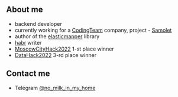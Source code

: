 ## About me

- backend developer
- currently working for a [CodingTeam](https://codingteam.ru/) company, project - [Samolet](https://samolet.ru/)
- author of the [elasticmapper](https://github.com/nomilkinmyhome/elasticmapper) library
- [habr](https://habr.com/ru/users/akernelpanicv/posts/) writer
- [MoscowCityHack2022](https://moscityhack2022.innoagency.ru/) 1-st place winner
- [DataHack2022](https://data-hack.ru/) 3-rd place winner

## Contact me
- Telegram [@no_milk_in_my_home](https://t.me/no_milk_in_my_home)

